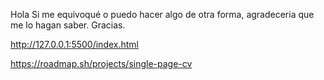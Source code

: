 Hola
Si me equivoqué o puedo hacer algo de otra forma, agradeceria que me lo hagan saber.
Gracias.

http://127.0.0.1:5500/index.html

https://roadmap.sh/projects/single-page-cv
